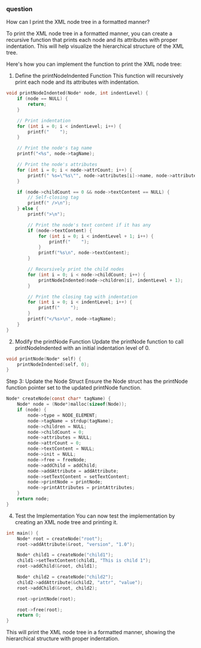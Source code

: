 ### question
How can I print the XML node tree in a formatted manner?

To print the XML node tree in a formatted manner, you can create a recursive function that prints each node and its attributes with proper indentation. This will help visualize the hierarchical structure of the XML tree.

Here's how you can implement the function to print the XML node tree:
1. Define the printNodeIndented Function
This function will recursively print each node and its attributes with indentation.
```c
void printNodeIndented(Node* node, int indentLevel) {
    if (node == NULL) {
        return;
    }

    // Print indentation
    for (int i = 0; i < indentLevel; i++) {
        printf("    ");
    }

    // Print the node's tag name
    printf("<%s", node->tagName);

    // Print the node's attributes
    for (int i = 0; i < node->attrCount; i++) {
        printf(" %s=\"%s\"", node->attributes[i]->name, node->attributes[i]->value);
    }

    if (node->childCount == 0 && node->textContent == NULL) {
        // Self-closing tag
        printf(" />\n");
    } else {
        printf(">\n");

        // Print the node's text content if it has any
        if (node->textContent) {
            for (int i = 0; i < indentLevel + 1; i++) {
                printf("    ");
            }
            printf("%s\n", node->textContent);
        }

        // Recursively print the child nodes
        for (int i = 0; i < node->childCount; i++) {
            printNodeIndented(node->children[i], indentLevel + 1);
        }

        // Print the closing tag with indentation
        for (int i = 0; i < indentLevel; i++) {
            printf("    ");
        }
        printf("</%s>\n", node->tagName);
    }
}
```

2. Modify the printNode Function
Update the printNode function to call printNodeIndented with an initial indentation level of 0.
```c
void printNode(Node* self) {
    printNodeIndented(self, 0);
}
```

Step 3: Update the Node Struct
Ensure the Node struct has the printNode function pointer set to the updated printNode function.
```c
Node* createNode(const char* tagName) {
    Node* node = (Node*)malloc(sizeof(Node));
    if (node) {
        node->type = NODE_ELEMENT;
        node->tagName = strdup(tagName);
        node->children = NULL;
        node->childCount = 0;
        node->attributes = NULL;
        node->attrCount = 0;
        node->textContent = NULL;
        node->init = NULL;
        node->free = freeNode;
        node->addChild = addChild;
        node->addAttribute = addAttribute;
        node->setTextContent = setTextContent;
        node->printNode = printNode;
        node->printAttributes = printAttributes;
    }
    return node;
}
```

4. Test the Implementation
You can now test the implementation by creating an XML node tree and printing it.
```c
int main() {
    Node* root = createNode("root");
    root->addAttribute(&root, "version", "1.0");

    Node* child1 = createNode("child1");
    child1->setTextContent(child1, "This is child 1");
    root->addChild(&root, child1);

    Node* child2 = createNode("child2");
    child2->addAttribute(&child2, "attr", "value");
    root->addChild(&root, child2);

    root->printNode(root);

    root->free(root);
    return 0;
}
```

This will print the XML node tree in a formatted manner, showing the hierarchical structure with proper indentation.










